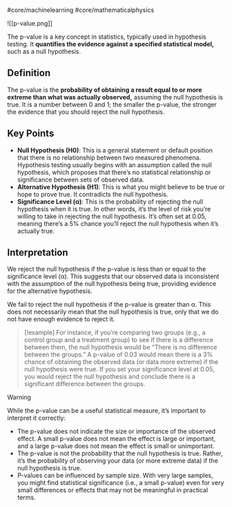 #core/machinelearning #core/mathematicalphysics

![[p-value.png]]

The p-value is a key concept in statistics, typically used in hypothesis testing. It **quantifies the evidence against a specified statistical model,** such as a null hypothesis.

## Definition

The p-value is the **probability of obtaining a result equal to or more extreme than what was actually observed,** assuming the null hypothesis is true. It is a number between 0 and 1; the smaller the p-value, the stronger the evidence that you should reject the null hypothesis.

## Key Points

- **Null Hypothesis (H0)**: This is a general statement or default position that there is no relationship between two measured phenomena. Hypothesis testing usually begins with an assumption called the null hypothesis, which proposes that there’s no statistical relationship or significance between sets of observed data.
- **Alternative Hypothesis (H1)**: This is what you might believe to be true or hope to prove true. It contradicts the null hypothesis.
- **Significance Level (α)**: This is the probability of rejecting the null hypothesis when it is true. In other words, it’s the level of risk you’re willing to take in rejecting the null hypothesis. It’s often set at 0.05, meaning there’s a 5% chance you’ll reject the null hypothesis when it’s actually true.

## Interpretation

We reject the null hypothesis if the p-value is less than or equal to the significance level (α). This suggests that our observed data is inconsistent with the assumption of the null hypothesis being true, providing evidence for the alternative hypothesis.

We fail to reject the null hypothesis if the p-value is greater than α. This does not necessarily mean that the null hypothesis is true, only that we do not have enough evidence to reject it.

> [!example]
> For instance, if you’re comparing two groups (e.g., a control group and a treatment group) to see if there is a difference between them, the null hypothesis would be “There is no difference between the groups.” A p-value of 0.03 would mean there is a 3% chance of obtaining the observed data (or data more extreme) if the null hypothesis were true. If you set your significance level at 0.05, you would reject the null hypothesis and conclude there is a significant difference between the groups.

> [!warning]
> While the p-value can be a useful statistical measure, it’s important to interpret it correctly:
> - The p-value does not indicate the size or importance of the observed effect. A small p-value does not mean the effect is large or important, and a large p-value does not mean the effect is small or unimportant.
> - The p-value is not the probability that the null hypothesis is true. Rather, it’s the probability of observing your data (or more extreme data) if the null hypothesis is true.
> - P-values can be influenced by sample size. With very large samples, you might find statistical significance (i.e., a small p-value) even for very small differences or effects that may not be meaningful in practical terms.
